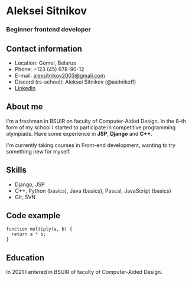# Aleksei Sitnikov

### Beginner frontend developer

## Contact information

* Location: Gomel, Belarus
* Phone: +123 (45) 678-90-12
* E-mail: alexsitnikov2003@gmail.com
* Discord (rs-school): Aleksei Sitnikov (@asitnikoff)
* [LinkedIn](https://www.linkedin.com/in/aleksei-sitnikov-2b5638212/)

## About me

I'm a freshman in BSUIR on faculty of Computer-Aided Design. In the 8-th form of my school I started to participate in competitive programming olympiads. Have some experience in **JSP**, **Django** and **C++**.

I'm currently taking courses in Front-end development, wanting to try something new for myself.

## Skills

* Django, JSP
* C++, Python (basics), Java (basics), Pascal, JavaScript (basics)
* Git, SVN

## Code example

```
function multiply(a, b) {
  return a * b;
}
```

## Education
In 2021 I entered in BSUIR of faculty of Computer-Aided Design.